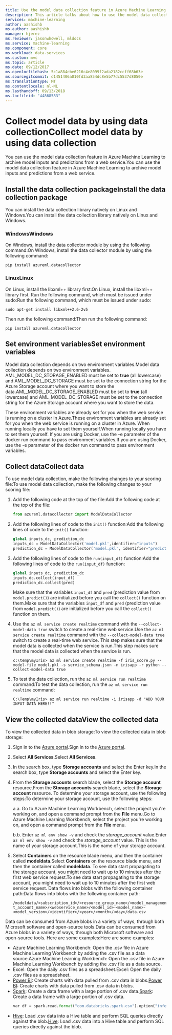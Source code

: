 ```yaml
---
title: Use the model data collection feature in Azure Machine Learning Workbench | Microsoft Docs
description: This article talks about how to use the model data collection feature in Azure Machine Learning Workbench
services: machine-learning
author: aashishb
ms.author: aashishb
manager: hjerez
ms.reviewer: jasonwhowell, mldocs
ms.service: machine-learning
ms.component: core
ms.workload: data-services
ms.custom: mvc
ms.topic: article
ms.date: 09/12/2017
ms.openlocfilehash: 5c1a884ebe6216c4e8099f2ada2182ccff68b63e
ms.sourcegitcommit: d1451406a010fd3aa854dc8e5b77dc5537d8050e
ms.translationtype: MT
ms.contentlocale: nl-NL
ms.lasthandoff: 09/13/2018
ms.locfileid: "44868583"
---
```

# <a name="collect-model-data-by-using-data-collection"></a><span data-ttu-id="d5d59-103">Collect model data by using data collection</span><span class="sxs-lookup"><span data-stu-id="d5d59-103">Collect model data by using data collection</span></span>

<span data-ttu-id="d5d59-104">You can use the model data collection feature in Azure Machine Learning to archive model inputs and predictions from a web service.</span><span class="sxs-lookup"><span data-stu-id="d5d59-104">You can use the model data collection feature in Azure Machine Learning to archive model inputs and predictions from a web service.</span></span>

## <a name="install-the-data-collection-package"></a><span data-ttu-id="d5d59-105">Install the data collection package</span><span class="sxs-lookup"><span data-stu-id="d5d59-105">Install the data collection package</span></span>
<span data-ttu-id="d5d59-106">You can install the data collection library natively on Linux and Windows.</span><span class="sxs-lookup"><span data-stu-id="d5d59-106">You can install the data collection library natively on Linux and Windows.</span></span>

### <a name="windows"></a><span data-ttu-id="d5d59-107">Windows</span><span class="sxs-lookup"><span data-stu-id="d5d59-107">Windows</span></span>
<span data-ttu-id="d5d59-108">On Windows, install the data collector module by using the following command:</span><span class="sxs-lookup"><span data-stu-id="d5d59-108">On Windows, install the data collector module by using the following command:</span></span>

    pip install azureml.datacollector

### <a name="linux"></a><span data-ttu-id="d5d59-109">Linux</span><span class="sxs-lookup"><span data-stu-id="d5d59-109">Linux</span></span>
<span data-ttu-id="d5d59-110">On Linux, install the libxml++ library first.</span><span class="sxs-lookup"><span data-stu-id="d5d59-110">On Linux, install the libxml++ library first.</span></span> <span data-ttu-id="d5d59-111">Run the following command, which must be issued under sudo:</span><span class="sxs-lookup"><span data-stu-id="d5d59-111">Run the following command, which must be issued under sudo:</span></span>

    sudo apt-get install libxml++2.6-2v5

<span data-ttu-id="d5d59-112">Then run the following command:</span><span class="sxs-lookup"><span data-stu-id="d5d59-112">Then run the following command:</span></span>

    pip install azureml.datacollector

## <a name="set-environment-variables"></a><span data-ttu-id="d5d59-113">Set environment variables</span><span class="sxs-lookup"><span data-stu-id="d5d59-113">Set environment variables</span></span>

<span data-ttu-id="d5d59-114">Model data collection depends on two environment variables.</span><span class="sxs-lookup"><span data-stu-id="d5d59-114">Model data collection depends on two environment variables.</span></span> <span data-ttu-id="d5d59-115">AML_MODEL_DC_STORAGE_ENABLED must be set to **true** (all lowercase) and AML_MODEL_DC_STORAGE must be set to the connection string for the Azure Storage account where you want to store the data.</span><span class="sxs-lookup"><span data-stu-id="d5d59-115">AML_MODEL_DC_STORAGE_ENABLED must be set to **true** (all lowercase) and AML_MODEL_DC_STORAGE must be set to the connection string for the Azure Storage account where you want to store the data.</span></span>

<span data-ttu-id="d5d59-116">These environment variables are already set for you when the web service is running on a cluster in Azure.</span><span class="sxs-lookup"><span data-stu-id="d5d59-116">These environment variables are already set for you when the web service is running on a cluster in Azure.</span></span> <span data-ttu-id="d5d59-117">When running locally you have to set them yourself.</span><span class="sxs-lookup"><span data-stu-id="d5d59-117">When running locally you have to set them yourself.</span></span> <span data-ttu-id="d5d59-118">If you are using Docker, use the -e parameter of the docker run command to pass environment variables.</span><span class="sxs-lookup"><span data-stu-id="d5d59-118">If you are using Docker, use the -e parameter of the docker run command to pass environment variables.</span></span>

## <a name="collect-data"></a><span data-ttu-id="d5d59-119">Collect data</span><span class="sxs-lookup"><span data-stu-id="d5d59-119">Collect data</span></span>

<span data-ttu-id="d5d59-120">To use model data collection, make the following changes to your scoring file:</span><span class="sxs-lookup"><span data-stu-id="d5d59-120">To use model data collection, make the following changes to your scoring file:</span></span>

1. <span data-ttu-id="d5d59-121">Add the following code at the top of the file:</span><span class="sxs-lookup"><span data-stu-id="d5d59-121">Add the following code at the top of the file:</span></span>
   
    ```python
    from azureml.datacollector import ModelDataCollector
    ```

1. <span data-ttu-id="d5d59-122">Add the following lines of code to the `init()` function:</span><span class="sxs-lookup"><span data-stu-id="d5d59-122">Add the following lines of code to the `init()` function:</span></span>
    
    ```python
    global inputs_dc, prediction_dc
    inputs_dc = ModelDataCollector('model.pkl',identifier="inputs")
    prediction_dc = ModelDataCollector('model.pkl', identifier="prediction")
    ```

1. <span data-ttu-id="d5d59-123">Add the following lines of code to the `run(input_df)` function:</span><span class="sxs-lookup"><span data-stu-id="d5d59-123">Add the following lines of code to the `run(input_df)` function:</span></span>
    
    ```python
    global inputs_dc, prediction_dc
    inputs_dc.collect(input_df)
    prediction_dc.collect(pred)
    ```

    <span data-ttu-id="d5d59-124">Make sure that the variables `input_df` and `pred` (prediction value from `model.predict()`) are initialized before you call the `collect()` function on them.</span><span class="sxs-lookup"><span data-stu-id="d5d59-124">Make sure that the variables `input_df` and `pred` (prediction value from `model.predict()`) are initialized before you call the `collect()` function on them.</span></span>

1. <span data-ttu-id="d5d59-125">Use the `az ml service create realtime` command with the `--collect-model-data true` switch to create a real-time web service.</span><span class="sxs-lookup"><span data-stu-id="d5d59-125">Use the `az ml service create realtime` command with the `--collect-model-data true` switch to create a real-time web service.</span></span> <span data-ttu-id="d5d59-126">This step makes sure that the model data is collected when the service is run.</span><span class="sxs-lookup"><span data-stu-id="d5d59-126">This step makes sure that the model data is collected when the service is run.</span></span>

     ```batch
    c:\temp\myIris> az ml service create realtime -f iris_score.py --model-file model.pkl -s service_schema.json -n irisapp -r python --collect-model-data true 
    ```
    
1. <span data-ttu-id="d5d59-127">To test the data collection, run the `az ml service run realtime` command:</span><span class="sxs-lookup"><span data-stu-id="d5d59-127">To test the data collection, run the `az ml service run realtime` command:</span></span>

    ```
    C:\Temp\myIris> az ml service run realtime -i irisapp -d "ADD YOUR INPUT DATA HERE!!" 
    ``` 
    
## <a name="view-the-collected-data"></a><span data-ttu-id="d5d59-128">View the collected data</span><span class="sxs-lookup"><span data-stu-id="d5d59-128">View the collected data</span></span>
<span data-ttu-id="d5d59-129">To view the collected data in blob storage:</span><span class="sxs-lookup"><span data-stu-id="d5d59-129">To view the collected data in blob storage:</span></span>

1. <span data-ttu-id="d5d59-130">Sign in to the [Azure portal](https://portal.azure.com).</span><span class="sxs-lookup"><span data-stu-id="d5d59-130">Sign in to the [Azure portal](https://portal.azure.com).</span></span>
1. <span data-ttu-id="d5d59-131">Select **All Services**.</span><span class="sxs-lookup"><span data-stu-id="d5d59-131">Select **All Services**.</span></span>
1. <span data-ttu-id="d5d59-132">In the search box, type **Storage accounts** and select the Enter key.</span><span class="sxs-lookup"><span data-stu-id="d5d59-132">In the search box, type **Storage accounts** and select the Enter key.</span></span>
1. <span data-ttu-id="d5d59-133">From the **Storage accounts** search blade, select the **Storage account** resource.</span><span class="sxs-lookup"><span data-stu-id="d5d59-133">From the **Storage accounts** search blade, select the **Storage account** resource.</span></span> <span data-ttu-id="d5d59-134">To determine your storage account, use the following steps:</span><span class="sxs-lookup"><span data-stu-id="d5d59-134">To determine your storage account, use the following steps:</span></span>

    <span data-ttu-id="d5d59-135">a.</span><span class="sxs-lookup"><span data-stu-id="d5d59-135">a.</span></span> <span data-ttu-id="d5d59-136">Go to Azure Machine Learning Workbench, select the project you're working on, and open a command prompt from the **File** menu.</span><span class="sxs-lookup"><span data-stu-id="d5d59-136">Go to Azure Machine Learning Workbench, select the project you're working on, and open a command prompt from the **File** menu.</span></span>
    
    <span data-ttu-id="d5d59-137">b.</span><span class="sxs-lookup"><span data-stu-id="d5d59-137">b.</span></span> <span data-ttu-id="d5d59-138">Enter `az ml env show -v` and check the *storage_account* value.</span><span class="sxs-lookup"><span data-stu-id="d5d59-138">Enter `az ml env show -v` and check the *storage_account* value.</span></span> <span data-ttu-id="d5d59-139">This is the name of your storage account.</span><span class="sxs-lookup"><span data-stu-id="d5d59-139">This is the name of your storage account.</span></span>

1. <span data-ttu-id="d5d59-140">Select **Containers** on the resource blade menu, and then the container called **modeldata**.</span><span class="sxs-lookup"><span data-stu-id="d5d59-140">Select **Containers** on the resource blade menu, and then the container called **modeldata**.</span></span> <span data-ttu-id="d5d59-141">To see data start propagating to the storage account, you might need to wait up to 10 minutes after the first web service request.</span><span class="sxs-lookup"><span data-stu-id="d5d59-141">To see data start propagating to the storage account, you might need to wait up to 10 minutes after the first web service request.</span></span> <span data-ttu-id="d5d59-142">Data flows into blobs with the following container path:</span><span class="sxs-lookup"><span data-stu-id="d5d59-142">Data flows into blobs with the following container path:</span></span>

    `/modeldata/<subscription_id>/<resource_group_name>/<model_management_account_name>/<webservice_name>/<model_id>-<model_name>-<model_version>/<identifier>/<year>/<month>/<day>/data.csv`

<span data-ttu-id="d5d59-143">Data can be consumed from Azure blobs in a variety of ways, through both Microsoft software and open-source tools.</span><span class="sxs-lookup"><span data-stu-id="d5d59-143">Data can be consumed from Azure blobs in a variety of ways, through both Microsoft software and open-source tools.</span></span> <span data-ttu-id="d5d59-144">Here are some examples:</span><span class="sxs-lookup"><span data-stu-id="d5d59-144">Here are some examples:</span></span>
- <span data-ttu-id="d5d59-145">Azure Machine Learning Workbench: Open the .csv file in Azure Machine Learning Workbench by adding the .csv file as a data source.</span><span class="sxs-lookup"><span data-stu-id="d5d59-145">Azure Machine Learning Workbench: Open the .csv file in Azure Machine Learning Workbench by adding the .csv file as a data source.</span></span>
- <span data-ttu-id="d5d59-146">Excel: Open the daily .csv files as a spreadsheet.</span><span class="sxs-lookup"><span data-stu-id="d5d59-146">Excel: Open the daily .csv files as a spreadsheet.</span></span>
- <span data-ttu-id="d5d59-147">[Power BI](https://powerbi.microsoft.com/en-us/documentation/powerbi-azure-and-power-bi/): Create charts with data pulled from .csv data in blobs.</span><span class="sxs-lookup"><span data-stu-id="d5d59-147">[Power BI](https://powerbi.microsoft.com/en-us/documentation/powerbi-azure-and-power-bi/): Create charts with data pulled from .csv data in blobs.</span></span>
- <span data-ttu-id="d5d59-148">[Spark](https://docs.microsoft.com/azure/hdinsight/hdinsight-apache-spark-overview): Create a data frame with a large portion of .csv data.</span><span class="sxs-lookup"><span data-stu-id="d5d59-148">[Spark](https://docs.microsoft.com/azure/hdinsight/hdinsight-apache-spark-overview): Create a data frame with a large portion of .csv data.</span></span>
    ```python
    var df = spark.read.format("com.databricks.spark.csv").option("inferSchema","true").option("header","true").load("wasb://modeldata@<storageaccount>.blob.core.windows.net/<subscription_id>/<resource_group_name>/<model_management_account_name>/<webservice_name>/<model_id>-<model_name>-<model_version>/<identifier>/<year>/<month>/<date>/*")
    ```
- <span data-ttu-id="d5d59-149">[Hive](https://docs.microsoft.com/azure/hdinsight/hdinsight-hadoop-linux-tutorial-get-started): Load .csv data into a Hive table and perform SQL queries directly against the blob.</span><span class="sxs-lookup"><span data-stu-id="d5d59-149">[Hive](https://docs.microsoft.com/azure/hdinsight/hdinsight-hadoop-linux-tutorial-get-started): Load .csv data into a Hive table and perform SQL queries directly against the blob.</span></span>

